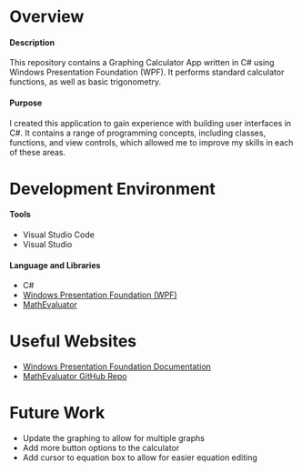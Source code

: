 # Overview

#### Description

This repository contains a Graphing Calculator App written in C# using Windows Presentation Foundation (WPF). It performs standard calculator functions, as well as basic trigonometry.


#### Purpose

I created this application to gain experience with building user interfaces in C#. It contains a range of programming concepts, including classes, functions, and view controls, which allowed me to improve my skills in each of these areas.


# Development Environment

#### Tools

- Visual Studio Code
- Visual Studio

#### Language and Libraries

- C#
- [Windows Presentation Foundation (WPF)](https://learn.microsoft.com/en-us/dotnet/desktop/wpf/overview/?view=netdesktop-9.0)
- [MathEvaluator](https://github.com/AntonovAnton/math.evaluation)

# Useful Websites

- [Windows Presentation Foundation Documentation](https://learn.microsoft.com/en-us/dotnet/desktop/wpf/overview/?view=netdesktop-9.0)
- [MathEvaluator GitHub Repo](https://github.com/AntonovAnton/math.evaluation)

# Future Work

- Update the graphing to allow for multiple graphs
- Add more button options to the calculator
- Add cursor to equation box to allow for easier equation editing
